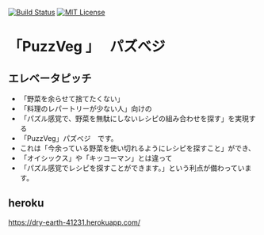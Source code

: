 [![Build Status](https://travis-ci.org/terra-yucco/ruthenium.svg?branch=master)](https://travis-ci.org/terra-yucco/ruthenium)
[![MIT License](http://img.shields.io/badge/license-MIT-blue.svg?style=flat)](LICENSE)

# 「PuzzVeg 」　 パズべジ

## エレベータピッチ
- 「野菜を余らせて捨てたくない」
- 「料理のレパートリーが少ない人」向けの
- 「パズル感覚で、野菜を無駄にしないレシピの組み合わせを探す」を実現する
- 「PuzzVeg」パズべジ　です。
- これは「今余っている野菜を使い切れるようにレシピを探すこと」ができ、
- 「オイシックス」や「キッコーマン」とは違って
- 「パズル感覚でレシピを探すことができます。」という利点が備わっています。

## heroku
https://dry-earth-41231.herokuapp.com/
